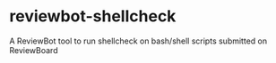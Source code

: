 # reviewbot-shellcheck
A ReviewBot tool to run shellcheck on bash/shell scripts submitted on ReviewBoard
